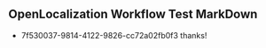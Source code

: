 ## OpenLocalization Workflow Test MarkDown
* 7f530037-9814-4122-9826-cc72a02fb0f3 thanks!

<!--HONumber=Sep16_HO1-->


